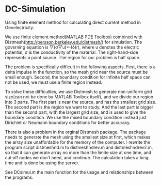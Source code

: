 # DC-Simulation
Using finite element method for calculating direct current method in Geoelectricity.

We use finite element method(MATLAB PDE Toolbox) combined with Distmesh(http://persson.berkeley.edu/distmesh/) for simulation. The governing equation is ▽(σ▽u)=-Iδ(r), where u denotes the electric potential, σ is the conductivity of the material. The right-hand-side represents a point source. The region for our problem is half space. 
    
The problem is specifically difficult in the following aspects. First, there is a delta impulse in the function, so the mesh grid near the source must be small enough. Second, the boundary condition for infinite half space can not be used, we must use a finite region instead. 
    
To solve these difficulties, we use Distmesh to generate non-uniform grid size(can not be done by MATLAB Toolbox itself), and we divide our region into 3 parts. The first part is near the source, and has the smallest grid size. The second part is the region we want to study. And the last part is bigger than the second part, with the largest grid size, and is used to give the boundary condition. We use the mixed boundary condition instead just Dirichlet or Neumann boundary conditions for better accuracy.
    
There is also a problem in the orginal Distmesh package. The package needs to generate the mesh using the smallest size at first, which makes the array size unaffordable for the memory of the computer. I rewrite the program script distmeshnd.m to distmeshndrev.m and distmeshndrev2.m, so that it can generate array no more than the limite size at one time, and cut off nodes we don't need, and continue. The calculation takes a long time and is done bu using the server.

See DCsimul.m the main function for the usage and relationships between the programs.
